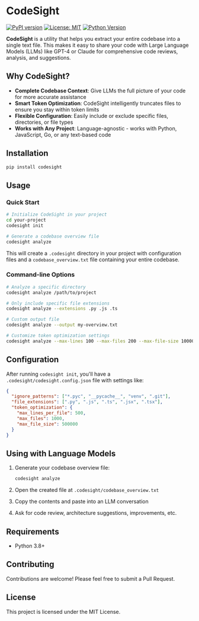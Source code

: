 # CodeSight

[![PyPI version](https://badge.fury.io/py/codesight.svg)](https://badge.fury.io/py/codesight)
[![License: MIT](https://img.shields.io/badge/License-MIT-yellow.svg)](https://opensource.org/licenses/MIT)
[![Python Version](https://img.shields.io/pypi/pyversions/codesight.svg)](https://pypi.org/project/codesight/)

**CodeSight** is a utility that helps you extract your entire codebase into a single text file. This makes it easy to share your code with Large Language Models (LLMs) like GPT-4 or Claude for comprehensive code reviews, analysis, and suggestions.

## Why CodeSight?

- **Complete Codebase Context**: Give LLMs the full picture of your code for more accurate assistance
- **Smart Token Optimization**: CodeSight intelligently truncates files to ensure you stay within token limits
- **Flexible Configuration**: Easily include or exclude specific files, directories, or file types
- **Works with Any Project**: Language-agnostic - works with Python, JavaScript, Go, or any text-based code

## Installation

```bash
pip install codesight
```

## Usage

### Quick Start

```bash
# Initialize CodeSight in your project 
cd your-project
codesight init

# Generate a codebase overview file
codesight analyze
```

This will create a `.codesight` directory in your project with configuration files and a `codebase_overview.txt` file containing your entire codebase.

### Command-line Options

```bash
# Analyze a specific directory
codesight analyze /path/to/project

# Only include specific file extensions
codesight analyze --extensions .py .js .ts

# Custom output file
codesight analyze --output my-overview.txt

# Customize token optimization settings
codesight analyze --max-lines 100 --max-files 200 --max-file-size 100000
```

## Configuration

After running `codesight init`, you'll have a `.codesight/codesight.config.json` file with settings like:

```json
{
  "ignore_patterns": ["*.pyc", "__pycache__", "venv", ".git"],
  "file_extensions": [".py", ".js", ".ts", ".jsx", ".tsx"],
  "token_optimization": {
    "max_lines_per_file": 500,
    "max_files": 1000,
    "max_file_size": 500000
  }
}
```

## Using with Language Models

1. Generate your codebase overview file:
   ```bash
   codesight analyze
   ```

2. Open the created file at `.codesight/codebase_overview.txt`

3. Copy the contents and paste into an LLM conversation

4. Ask for code review, architecture suggestions, improvements, etc.

## Requirements

- Python 3.8+

## Contributing

Contributions are welcome! Please feel free to submit a Pull Request.

## License

This project is licensed under the MIT License.